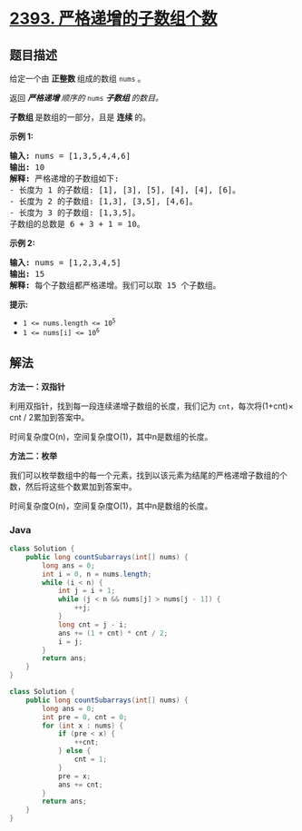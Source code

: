 # [2393. 严格递增的子数组个数](https://leetcode.cn/problems/count-strictly-increasing-subarrays)

## 题目描述

<p>给定一个由&nbsp;<strong>正整数&nbsp;</strong>组成的数组 <code>nums</code> 。</p>

<p>返回&nbsp;<em><strong>严格递增&nbsp;</strong>顺序的 </em><code>nums</code><em>&nbsp;<strong>子数组&nbsp;</strong>的数目。</em></p>

<p data-group="1-1"><strong>子数组&nbsp;</strong>是数组的一部分，且是&nbsp;<strong>连续 </strong>的。</p>

<p><strong class="example">示例 1:</strong></p>

<pre>
<strong>输入:</strong> nums = [1,3,5,4,4,6]
<strong>输出:</strong> 10
<strong>解释:</strong> 严格递增的子数组如下:
- 长度为 1 的子数组: [1], [3], [5], [4], [4], [6]。
- 长度为 2 的子数组: [1,3], [3,5], [4,6]。
- 长度为 3 的子数组: [1,3,5]。
子数组的总数是 6 + 3 + 1 = 10。
</pre>

<p><strong class="example">示例 2:</strong></p>

<pre>
<strong>输入:</strong> nums = [1,2,3,4,5]
<strong>输出:</strong> 15
<strong>解释:</strong> 每个子数组都严格递增。我们可以取 15 个子数组。
</pre>

<p><strong>提示:</strong></p>

<ul>
	<li><code>1 &lt;= nums.length &lt;= 10<sup>5</sup></code></li>
	<li><code>1 &lt;= nums[i] &lt;= 10<sup>6</sup></code></li>
</ul>

## 解法

**方法一：双指针**

利用双指针，找到每一段连续递增子数组的长度，我们记为 `cnt`，每次将(1+cnt)× cnt / 2累加到答案中。

时间复杂度O(n)，空间复杂度O(1)，其中n是数组的长度。

**方法二：枚举**

我们可以枚举数组中的每一个元素，找到以该元素为结尾的严格递增子数组的个数，然后将这些个数累加到答案中。

时间复杂度O(n)，空间复杂度O(1)，其中n是数组的长度。

### **Java**

```java
class Solution {
    public long countSubarrays(int[] nums) {
        long ans = 0;
        int i = 0, n = nums.length;
        while (i < n) {
            int j = i + 1;
            while (j < n && nums[j] > nums[j - 1]) {
                ++j;
            }
            long cnt = j - i;
            ans += (1 + cnt) * cnt / 2;
            i = j;
        }
        return ans;
    }
}
```

```java
class Solution {
    public long countSubarrays(int[] nums) {
        long ans = 0;
        int pre = 0, cnt = 0;
        for (int x : nums) {
            if (pre < x) {
                ++cnt;
            } else {
                cnt = 1;
            }
            pre = x;
            ans += cnt;
        }
        return ans;
    }
}
```
